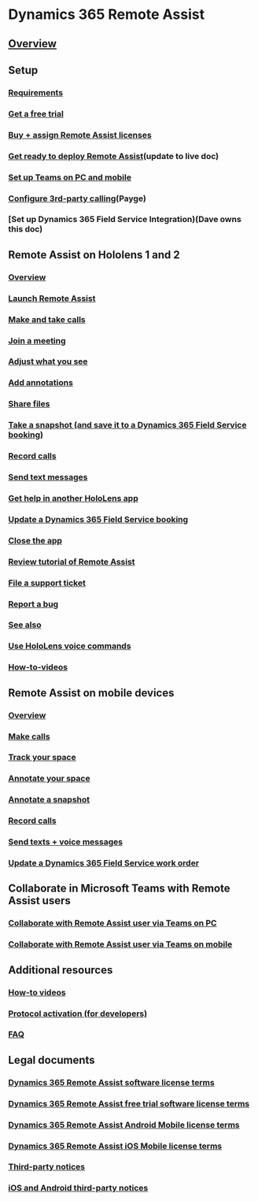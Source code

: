 # Dynamics 365 Remote Assist

## [Overview](ra-overview.md)

## Setup
### [Requirements](requirements.md)
### [Get a free trial](try-remote-assist-free.md)
### [Buy + assign Remote Assist licenses](buy-remote-assist.md)
### [Get ready to deploy Remote Assist](deploy-remote-assist.md)(update to live doc)
### [Set up Teams on PC and mobile](set-up-teams.md)
### [Configure 3rd-party calling](cross-company-calling.md)(Payge)
### [Set up Dynamics 365 Field Service Integration)(Dave owns this doc)

## Remote Assist on Hololens 1 and 2
### [Overview](overview-hololens.md)
### [Launch Remote Assist](launch-hololens-2.md)
### [Make and take calls](making-taking-calls-hololens.md)
### [Join a meeting](join-meeting-hololens.md)
### [Adjust what you see](adjust-what-you-see-hololens.md)
### [Add annotations](add-annotations-hololens.md)
### [Share files](share-files-hololens.md)
### [Take a snapshot (and save it to a Dynamics 365 Field Service booking)](take-snapshot-save-booking-hololens.md)
### [Record calls](record-calls-hololens.md)
### [Send text messages](send-texts-hololens.md)
### [Get help in another HoloLens app](get-help-holoLens-app-hololens.md)
### [Update a Dynamics 365 Field Service booking](update-field-service-booking-hololens.md)
### [Close the app](close-app-hololens.md)
### [Review tutorial of Remote Assist](review-tutorial-hololens.md)
### [File a support ticket](file-support-ticket-hololens.md)
### [Report a bug](report-a-bug-hololens.md)
### [See also](see-also-hololens.md)
### [Use HoloLens voice commands](voice-commands-hololens.md)
### [How-to-videos](videos.md)

## Remote Assist on mobile devices
### [Overview](mobile-app/index.md)
### [Make calls](mobile-app/making-calls.md)
### [Track your space](mobile-app/track-space.md)
### [Annotate your space](mobile-app/annotate-space.md)
### [Annotate a snapshot](mobile-app/annotate-snapshot.md)
### [Record calls](mobile-app/record-calls.md)
### [Send texts + voice messages](mobile-app/send-texts-voice-messages.md)
### [Update a Dynamics 365 Field Service work order](mobile-app/update-field-service-work-orders.md)

## Collaborate in Microsoft Teams with Remote Assist users 
### [Collaborate with Remote Assist user via Teams on PC](teams-pc-all.md)
### [Collaborate with Remote Assist user via Teams on mobile](teams-mobile-all.md)

## Additional resources
### [How-to videos](videos.md)
### [Protocol activation (for developers)](protocol-activation.md)
### [FAQ](faq.md)

## Legal documents
### [Dynamics 365 Remote Assist software license terms](../legal/remote-assist-license-terms.md)
### [Dynamics 365 Remote Assist free trial software license terms](../legal/remote-assist-license-terms-free-trial.md)
### [Dynamics 365 Remote Assist Android Mobile license terms](../legal/remote-assist-mobile-android.md)
### [Dynamics 365 Remote Assist iOS Mobile license terms](../legal/remote-assist-mobile-iOS.md)
### [Third-party notices](../legal/remote-assist-third-party-notice.md)
### [iOS and Android third-party notices](../legal/ios-android-third-party.md)
